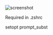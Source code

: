 ![screenshot](https://raw.github.com/burke/wunderprompt/master/screenshot.png)

Required in .zshrc

 setopt prompt_subst
